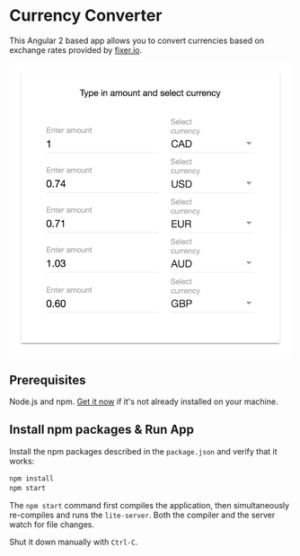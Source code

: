 # Currency Converter

This Angular 2 based app allows you to convert currencies based on exchange rates provided by <a href="http://fixer.io/">fixer.io</a>.

![currency converter screenshot](preview.png)

## Prerequisites

Node.js and npm. <a href="https://docs.npmjs.com/getting-started/installing-node" target="_blank" title="Installing Node.js and updating npm">
Get it now</a> if it's not already installed on your machine.

## Install npm packages & Run App

Install the npm packages described in the `package.json` and verify that it works:

```bash
npm install
npm start
```

The `npm start` command first compiles the application,
then simultaneously re-compiles and runs the `lite-server`.
Both the compiler and the server watch for file changes.

Shut it down manually with `Ctrl-C`.
